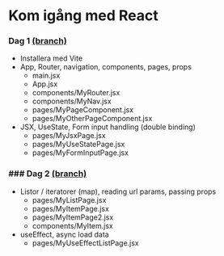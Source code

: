 # Kom igång med React

### Dag 1 [(branch)](https://github.com/WeeHorse/kom-igang-med-react/tree/dag1)
* Installera med Vite
* App, Router, navigation, components, pages, props
  * main.jsx
  * App.jsx
  * components/MyRouter.jsx
  * components/MyNav.jsx
  * pages/MyPageComponent.jsx
  * pages/MyOtherPageComponent.jsx
* JSX, UseState, Form input handling (double binding)
  * pages/MyJsxPage.jsx
  * pages/MyUseStatePage.jsx
  * pages/MyFormInputPage.jsx

### ### Dag 2 [(branch)](https://github.com/WeeHorse/kom-igang-med-react/tree/dag2)

* Listor / iteratorer (map), reading url params, passing props
  * pages/MyListPage.jsx
  * pages/MyItemPage.jsx
  * pages/MyItemPage2.jsx
  * components/MyItem.jsx
* useEffect, async load data
  * pages/MyUseEffectListPage.jsx

